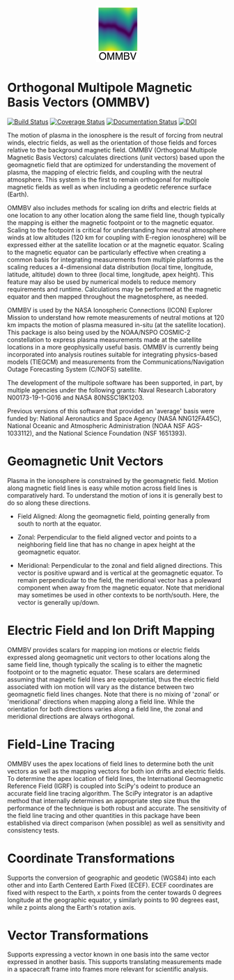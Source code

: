 <div align="center">
        <img height="0" width="0px">
        <img width="20%" src="/docs/images/logo_high_res.png" alt="OMMBV" title="OMMBV"</img>
</div>

# Orthogonal Multipole Magnetic Basis Vectors (OMMBV)
[![Build Status](https://travis-ci.com/rstoneback/OMMBV.svg?branch=main)](https://travis-ci.com/rstoneback/OMMBV)
[![Coverage Status](https://coveralls.io/repos/github/rstoneback/OMMBV/badge.svg?branch=main)](https://coveralls.io/github/rstoneback/OMMBV?branch=main)
[![Documentation Status](https://readthedocs.org/projects/ommbv/badge/?version=latest)](https://ommbv.readthedocs.io/en/latest/?badge=latest)
[![DOI](https://zenodo.org/badge/138220240.svg)](https://zenodo.org/badge/latestdoi/138220240)

The motion of plasma in the ionosphere is the result of forcing from neutral 
winds, electric fields, as well as the orientation of those fields and forces
relative to the background magnetic field. OMMBV (Orthogonal Multipole 
Magnetic Basis Vectors) calculates directions (unit vectors) based upon the 
geomagnetic field that are optimized for understanding the movement of plasma,
the mapping of electric fields, and coupling with the neutral atmosphere. 
This system is the first to remain orthogonal for multipole magnetic fields
as well as when including a geodetic reference surface (Earth). 
 
OMMBV also includes methods for scaling ion drifts and electric fields 
at one location to any other location along the same field line, though
typically the mapping is either the magnetic footpoint or to the 
magnetic equator. Scaling to the footpoint is critical for understanding 
how neutral atmosphere winds at low altitudes (120 km for coupling with
E-region ionosphere) will be 
expressed either at the satellite location or at the magnetic equator. 
Scaling to the magnetic equator can be particularly effective when creating a 
common basis for integrating measurements from multiple platforms as
the scaling reduces a 4-dimensional data distribution (local time,
longitude, latitude, altitude) down to three (local time,
longitude, apex height). This feature may also be used by numerical models
to reduce memory requirements and runtime. Calculations may be performed
at the magnetic equator and then mapped throughout the magnetosphere, as needed.

OMMBV is used by the NASA Ionospheric Connections (ICON) Explorer 
Mission to understand how remote measurements of neutral motions at 120 km 
impacts the motion of plasma measured in-situ (at the satellite location). 
This package is also being used by the NOAA/NSPO COSMIC-2 
constellation to express plasma measurements made at the satellite locations 
in a more geophysically useful basis. OMMBV is currently being incorporated 
into analysis routines suitable for integrating physics-based models (TIEGCM) 
and measurements from the Communications/Navigation Outage Forecasting System 
(C/NOFS) satellite.

The development of the multipole software has been supported, in part, by 
multiple agencies under the following grants:
Naval Research Laboratory N00173-19-1-G016 and NASA 80NSSC18K1203.

Previous versions of this software that provided an 'average' basis were 
funded by: National Aeronautics and Space Agency (NASA NNG12FA45C), 
National Oceanic and Atmospheric Administration (NOAA NSF AGS-1033112), 
and the National Science Foundation (NSF 1651393).

# Geomagnetic Unit Vectors
Plasma in the ionosphere is constrained by the geomagnetic field. Motion 
along magnetic field lines is easy while motion across field lines is 
comparatively hard. To understand the motion of ions it is generally 
best to do so along these directions.

 - Field Aligned: Along the geomagnetic field, pointing generally from south 
to north at the equator.

 - Zonal: Perpendicular to the field aligned vector and points to a 
neighboring field line that has no change in apex height at the geomagnetic
equator.

 - Meridional: Perpendicular to the zonal and field aligned directions. 
This vector is positive upward and is vertical at the geomagnetic equator. 
To remain perpendicular to the field, the meridional vector has a poleward 
component when away from the magnetic equator. Note that meridional may 
sometimes be used in other contexts to be north/south. Here, the vector 
is generally up/down.

# Electric Field and Ion Drift Mapping
OMMBV provides scalars for mapping ion motions or electric fields
expressed along geomagnetic unit vectors to other locations along the
same field line, though typically the scaling is to either the 
magnetic footpoint or to the magnetic equator. 
These scalars are determined assuming that magnetic 
field lines are equipotential, thus the electric field associated with 
ion motion will vary as the distance between two geomagnetic field lines 
changes. Note that there is no mixing of 'zonal' or 'meridional' directions
when mapping along a field line. While the orientation for both directions
varies along a field line, the zonal and meridional directions are always
orthogonal.

# Field-Line Tracing
OMMBV uses the apex locations of field lines to determine both the unit vectors
as well as the mapping vectors for both ion drifts and electric fields.
To determine the apex location of field lines, the International Geomagnetic 
Reference Field (IGRF) is coupled into SciPy's odeint to produce an 
accurate field line tracing algorithm. The SciPy integrator is an adaptive
method that internally determines an appropriate step size thus the 
performance of the technique is both robust and accurate. The sensitivity 
of the field line tracing and other quantities in this package have been 
established via direct comparison (when possible) as well as sensitivity 
and consistency tests.

# Coordinate Transformations
Supports the conversion of geographic and geodetic (WGS84) into each other 
and into Earth Centered Earth Fixed (ECEF). ECEF coordinates are fixed with 
respect to the Earth, x points from the center towards 0 degrees longitude 
at the geographic equator, y similarly points to 90 degrees east, while z 
points along the Earth's rotation axis.

# Vector Transformations
Supports expressing a vector known in one basis into the same vector 
expressed in another basis. This supports translating measurements made in a 
spacecraft frame into frames more relevant for scientific analysis.
